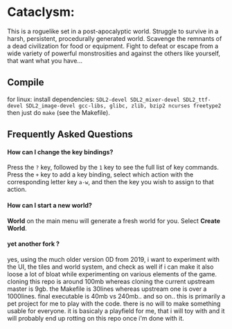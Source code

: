 
# Cataclysm:

This is a roguelike set in a post-apocalyptic world. Struggle to survive in a harsh, persistent, procedurally generated world. Scavenge the remnants of a dead civilization for food or equipment. Fight to defeat or escape from a wide variety of powerful monstrosities and against the others like yourself, that want what you have...

## Compile
for linux: install dependencies: `SDL2-devel SDL2_mixer-devel SDL2_ttf-devel SDL2_image-devel gcc-libs, glibc, zlib, bzip2 ncurses freetype2`
then just do `make` (see the Makefile).

## Frequently Asked Questions

#### How can I change the key bindings?

Press the `?` key, followed by the `1` key to see the full list of key commands. Press the `+` key to add a key binding, select which action with the corresponding letter key `a-w`, and then the key you wish to assign to that action.

#### How can I start a new world?

**World** on the main menu will generate a fresh world for you. Select **Create World**.

#### yet another fork ?
yes, using the much older version 0D from 2019, i want to experiment with the UI, the tiles and world system, and check as well if i can make it also loose a lot of bloat while experimenting on various elements of the game. cloning this repo is around 100mb whereas cloning the current upstream master is 9gb. the Makefile is 30lines whereas upstream one is over a 1000lines. final executable is 40mb vs 240mb.. and so on.. this is primarily a pet project for me to play with the code. there is no will to make something usable for everyone. it is basicaly a playfield for me, that i will toy with and it will probably end up rotting on this repo once i'm done with it. 
